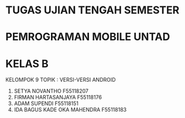 
# TUGAS UJIAN TENGAH SEMESTER
# PEMROGRAMAN MOBILE UNTAD
# KELAS B

KELOMPOK 9
TOPIK : VERSI-VERSI ANDROID

1. SETYA NOVANTHO F55118207
2. FIRMAN HARTASANJAYA F55118176
3. ADAM SUPENDI F55118151
4. IDA BAGUS KADE OKA MAHENDRA F55118183
